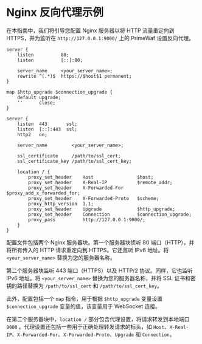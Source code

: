 # Nginx 反向代理示例

在本指南中，我们将引导您配置 Nginx 服务器以将 HTTP 流量重定向到 HTTPS，并为监听在 `http://127.0.0.1:9000/` 上的 PrimeWaf
设置反向代理。

```nginx
server {
    listen          80;
    listen          [::]:80;

    server_name     <your_server_name>;
    rewrite ^(.*)$  https://$host$1 permanent;
}

map $http_upgrade $connection_upgrade {
    default upgrade;
    ''      close;
}

server {
    listen  443       ssl;
    listen  [::]:443  ssl;
    http2   on;

    server_name         <your_server_name>;

    ssl_certificate     /path/to/ssl_cert;
    ssl_certificate_key /path/to/ssl_cert_key;

    location / {
        proxy_set_header    Host                $host;
        proxy_set_header    X-Real-IP           $remote_addr;
        proxy_set_header    X-Forwarded-For     $proxy_add_x_forwarded_for;
        proxy_set_header    X-Forwarded-Proto   $scheme;
        proxy_http_version  1.1;
        proxy_set_header    Upgrade             $http_upgrade;
        proxy_set_header    Connection          $connection_upgrade;
        proxy_pass          http://127.0.0.1:9000/;
    }
}
```

配置文件包括两个 Nginx 服务器块。第一个服务器块侦听 80 端口（HTTP），并将所有传入的 HTTP 请求重定向到 HTTPS。它还监听 IPv6
地址。将 `<your_server_name>` 替换为您的服务器名称。

第二个服务器块监听 443 端口（HTTPS）以及 HTTP/2 协议。同样，它也监听 IPv6 地址。将 `<your_server_name>` 替换为您的服务器名称，并将
SSL 证书和密钥的路径替换为 `/path/to/ssl_cert` 和 `/path/to/ssl_cert_key`。

此外，配置包括一个 `map` 指令，用于根据 `$http_upgrade` 变量设置 `$connection_upgrade` 变量的值，该变量用于 WebSocket 连接。

在第二个服务器块中，`location /` 部分包含代理设置，将请求转发到本地端口 `9000`
。代理设置还包括一些用于正确处理转发请求的标头，如 `Host`、`X-Real-IP`、`X-Forwarded-For`、`X-Forwarded-Proto`、`Upgrade`
和 `Connection`。
